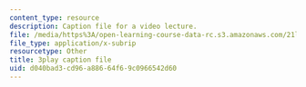 ```yaml
---
content_type: resource
description: Caption file for a video lecture.
file: /media/https%3A/open-learning-course-data-rc.s3.amazonaws.com/21l-011-the-film-experience-fall-2013/d040bad3cd96a88664f69c0966542d60_tHttGDNmgKI.srt
file_type: application/x-subrip
resourcetype: Other
title: 3play caption file
uid: d040bad3-cd96-a886-64f6-9c0966542d60
---
```

